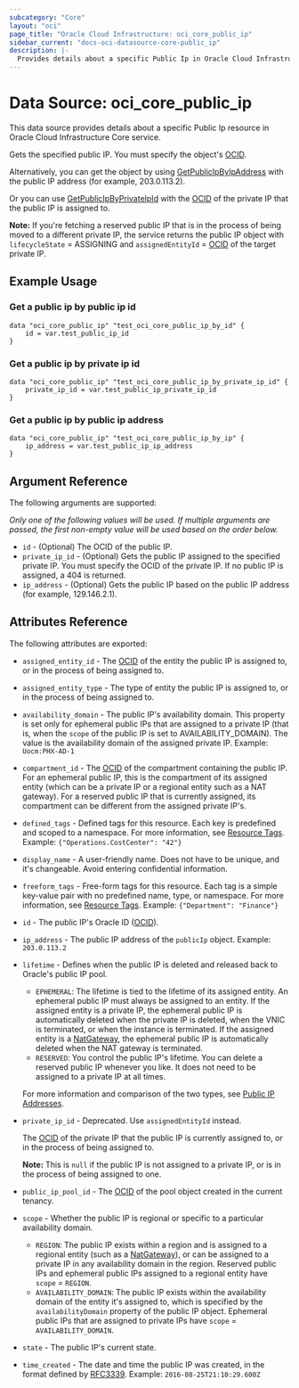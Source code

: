 ```yaml
---
subcategory: "Core"
layout: "oci"
page_title: "Oracle Cloud Infrastructure: oci_core_public_ip"
sidebar_current: "docs-oci-datasource-core-public_ip"
description: |-
  Provides details about a specific Public Ip in Oracle Cloud Infrastructure Core service
---
```


# Data Source: oci_core_public_ip
This data source provides details about a specific Public Ip resource in Oracle Cloud Infrastructure Core service.

Gets the specified public IP. You must specify the object's [OCID](https://docs.cloud.oracle.com/iaas/Content/General/Concepts/identifiers.htm).

Alternatively, you can get the object by using [GetPublicIpByIpAddress](https://docs.cloud.oracle.com/iaas/api/#/en/iaas/latest/PublicIp/GetPublicIpByIpAddress)
with the public IP address (for example, 203.0.113.2).

Or you can use [GetPublicIpByPrivateIpId](https://docs.cloud.oracle.com/iaas/api/#/en/iaas/latest/PublicIp/GetPublicIpByPrivateIpId)
with the [OCID](https://docs.cloud.oracle.com/iaas/Content/General/Concepts/identifiers.htm) of the private IP that the public IP is assigned to.

**Note:** If you're fetching a reserved public IP that is in the process of being
moved to a different private IP, the service returns the public IP object with
`lifecycleState` = ASSIGNING and `assignedEntityId` = [OCID](https://docs.cloud.oracle.com/iaas/Content/General/Concepts/identifiers.htm) of the target private IP.


## Example Usage

### Get a public ip by public ip id
```hcl
data "oci_core_public_ip" "test_oci_core_public_ip_by_id" {
    id = var.test_public_ip_id
}
```

### Get a public ip by private ip id
```hcl
data "oci_core_public_ip" "test_oci_core_public_ip_by_private_ip_id" {
    private_ip_id = var.test_public_ip_private_ip_id
}
```

### Get a public ip by public ip address
```hcl
data "oci_core_public_ip" "test_oci_core_public_ip_by_ip" {
    ip_address = var.test_public_ip_ip_address
}
```

## Argument Reference

The following arguments are supported:

_Only one of the following values will be used. If multiple arguments are passed, the first non-empty value will be used based on the order below._
  
* `id` - (Optional) The OCID of the public IP.
* `private_ip_id` - (Optional) Gets the public IP assigned to the specified private IP. You must specify the OCID of the private IP. If no public IP is assigned, a 404 is returned.
* `ip_address` - (Optional) Gets the public IP based on the public IP address (for example, 129.146.2.1).


## Attributes Reference

The following attributes are exported:

* `assigned_entity_id` - The [OCID](https://docs.cloud.oracle.com/iaas/Content/General/Concepts/identifiers.htm) of the entity the public IP is assigned to, or in the process of being assigned to. 
* `assigned_entity_type` - The type of entity the public IP is assigned to, or in the process of being assigned to. 
* `availability_domain` - The public IP's availability domain. This property is set only for ephemeral public IPs that are assigned to a private IP (that is, when the `scope` of the public IP is set to AVAILABILITY_DOMAIN). The value is the availability domain of the assigned private IP.  Example: `Uocm:PHX-AD-1` 
* `compartment_id` - The [OCID](https://docs.cloud.oracle.com/iaas/Content/General/Concepts/identifiers.htm) of the compartment containing the public IP. For an ephemeral public IP, this is the compartment of its assigned entity (which can be a private IP or a regional entity such as a NAT gateway). For a reserved public IP that is currently assigned, its compartment can be different from the assigned private IP's. 
* `defined_tags` - Defined tags for this resource. Each key is predefined and scoped to a namespace. For more information, see [Resource Tags](https://docs.cloud.oracle.com/iaas/Content/General/Concepts/resourcetags.htm).  Example: `{"Operations.CostCenter": "42"}` 
* `display_name` - A user-friendly name. Does not have to be unique, and it's changeable. Avoid entering confidential information. 
* `freeform_tags` - Free-form tags for this resource. Each tag is a simple key-value pair with no predefined name, type, or namespace. For more information, see [Resource Tags](https://docs.cloud.oracle.com/iaas/Content/General/Concepts/resourcetags.htm).  Example: `{"Department": "Finance"}` 
* `id` - The public IP's Oracle ID ([OCID](https://docs.cloud.oracle.com/iaas/Content/General/Concepts/identifiers.htm)).
* `ip_address` - The public IP address of the `publicIp` object.  Example: `203.0.113.2` 
* `lifetime` - Defines when the public IP is deleted and released back to Oracle's public IP pool.
	* `EPHEMERAL`: The lifetime is tied to the lifetime of its assigned entity. An ephemeral public IP must always be assigned to an entity. If the assigned entity is a private IP, the ephemeral public IP is automatically deleted when the private IP is deleted, when the VNIC is terminated, or when the instance is terminated. If the assigned entity is a [NatGateway](https://docs.cloud.oracle.com/iaas/api/#/en/iaas/latest/NatGateway/), the ephemeral public IP is automatically deleted when the NAT gateway is terminated.
	* `RESERVED`: You control the public IP's lifetime. You can delete a reserved public IP whenever you like. It does not need to be assigned to a private IP at all times.

	For more information and comparison of the two types, see [Public IP Addresses](https://docs.cloud.oracle.com/iaas/Content/Network/Tasks/managingpublicIPs.htm). 
* `private_ip_id` - Deprecated. Use `assignedEntityId` instead.

	The [OCID](https://docs.cloud.oracle.com/iaas/Content/General/Concepts/identifiers.htm) of the private IP that the public IP is currently assigned to, or in the process of being assigned to.

	**Note:** This is `null` if the public IP is not assigned to a private IP, or is in the process of being assigned to one. 
* `public_ip_pool_id` - The [OCID](https://docs.cloud.oracle.com/iaas/Content/General/Concepts/identifiers.htm) of the pool object created in the current tenancy.
* `scope` - Whether the public IP is regional or specific to a particular availability domain.
	* `REGION`: The public IP exists within a region and is assigned to a regional entity (such as a [NatGateway](https://docs.cloud.oracle.com/iaas/api/#/en/iaas/latest/NatGateway/)), or can be assigned to a private IP in any availability domain in the region. Reserved public IPs and ephemeral public IPs assigned to a regional entity have `scope` = `REGION`.
	* `AVAILABILITY_DOMAIN`: The public IP exists within the availability domain of the entity it's assigned to, which is specified by the `availabilityDomain` property of the public IP object. Ephemeral public IPs that are assigned to private IPs have `scope` = `AVAILABILITY_DOMAIN`. 
* `state` - The public IP's current state.
* `time_created` - The date and time the public IP was created, in the format defined by [RFC3339](https://tools.ietf.org/html/rfc3339).  Example: `2016-08-25T21:10:29.600Z` 